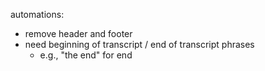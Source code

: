 automations:
- remove header and footer
- need beginning of transcript / end of transcript phrases
    - e.g., "the end" for end
 
